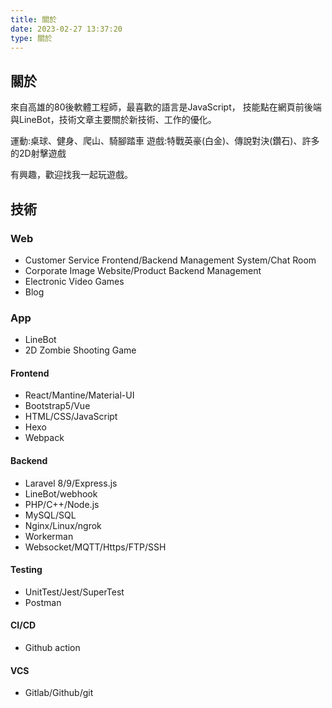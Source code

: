 ```yaml
---
title: 關於
date: 2023-02-27 13:37:20
type: 關於
---
```


## 關於
來自高雄的80後軟體工程師，最喜歡的語言是JavaScript，
技能點在網頁前後端與LineBot，技術文章主要關於新技術、工作的優化。

運動:桌球、健身、爬山、騎腳踏車
遊戲:特戰英豪(白金)、傳說對決(鑽石)、許多的2D射擊遊戲

有興趣，歡迎找我一起玩遊戲。

## 技術
### Web
- Customer Service Frontend/Backend Management System/Chat Room
- Corporate Image Website/Product Backend Management
- Electronic Video Games
- Blog

### App
- LineBot
- 2D Zombie Shooting Game

#### Frontend
-  React/Mantine/Material-UI
-  Bootstrap5/Vue
-  HTML/CSS/JavaScript
-  Hexo
-  Webpack

#### Backend
- Laravel 8/9/Express.js
- LineBot/webhook 
- PHP/C++/Node.js
- MySQL/SQL  
- Nginx/Linux/ngrok
- Workerman
- Websocket/MQTT/Https/FTP/SSH

#### Testing
- UnitTest/Jest/SuperTest
- Postman

#### CI/CD
- Github action

#### VCS
- Gitlab/Github/git




